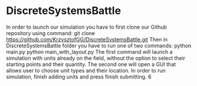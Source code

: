 # DiscreteSystemsBattle
In order to launch our simulation you have to first clone our Github repository using command:
git clone https://github.com/KrzysztofGG/DiscreteSystemsBattle.git
Then in DiscreteSystemsBattle folder you have to run one of two commands:
python main.py
python main_with_layout.py
The first command will launch a simulation with units already on the field, without the option to
select their starting points and their quantity. The second one will open a GUI that allows user to
choose unit types and their location. In order to run simulation, finish adding units and press finish
submitting.
6
